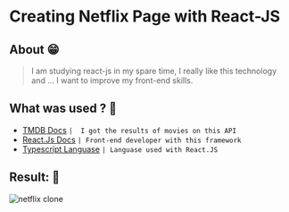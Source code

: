 # Creating Netflix Page with React-JS

## About 😁
> I am studying react-js in my spare time, I really like this technology and ... I want to improve my front-end skills.

## What was used ? 🧾
- [TMDB Docs](https://www.themoviedb.org/) `|  I got the results of movies on this API`
- [React.Js Docs](https://pt-br.reactjs.org/docs/getting-started.html) `| Front-end developer with this framework`
- [Typescript Languase](https://www.typescriptlang.org/docs/) `| Languase used with React.JS`

## Result: 🥰
![netflix clone](https://github.com/alandev2/netflix-clone-reactjs/blob/master/assets/example.gif)